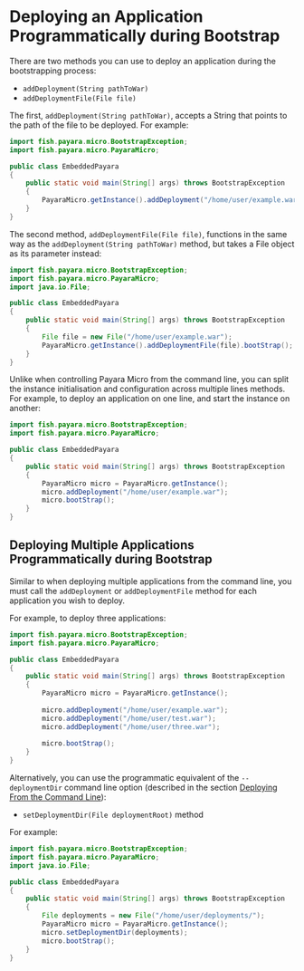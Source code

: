 # Deploying an Application Programmatically during Bootstrap

There are two methods you can use to deploy an application during the bootstrapping process: 

   * `addDeployment(String pathToWar)`
   * `addDeploymentFile(File file)`

The first, `addDeployment(String pathToWar)`, accepts a String that points to the path of the file to be deployed. For example:

```Java
import fish.payara.micro.BootstrapException;
import fish.payara.micro.PayaraMicro;

public class EmbeddedPayara 
{
    public static void main(String[] args) throws BootstrapException 
    {
        PayaraMicro.getInstance().addDeployment("/home/user/example.war").bootStrap();
    }
}
```

The second method, `addDeploymentFile(File file)`, functions in the same way as the `addDeployment(String pathToWar)` method, 
but takes a File object as its parameter instead:

```Java
import fish.payara.micro.BootstrapException;
import fish.payara.micro.PayaraMicro;
import java.io.File;

public class EmbeddedPayara 
{
    public static void main(String[] args) throws BootstrapException 
    {
        File file = new File("/home/user/example.war");
        PayaraMicro.getInstance().addDeploymentFile(file).bootStrap();
    }
}
```

Unlike when controlling Payara Micro from the command line, you can split the instance initialisation and configuration across 
multiple lines methods. For example, to deploy an application on one line, and start the instance on another:

```Java
import fish.payara.micro.BootstrapException;
import fish.payara.micro.PayaraMicro;

public class EmbeddedPayara 
{
    public static void main(String[] args) throws BootstrapException 
    {
        PayaraMicro micro = PayaraMicro.getInstance();
        micro.addDeployment("/home/user/example.war");
        micro.bootStrap();
    }
}
```

## Deploying Multiple Applications Programmatically during Bootstrap
Similar to when deploying multiple applications from the command line, you must call the `addDeployment` 
or `addDeploymentFile` method for each application you wish to deploy.

For example, to deploy three applications:

```Java
import fish.payara.micro.BootstrapException;
import fish.payara.micro.PayaraMicro;

public class EmbeddedPayara 
{
    public static void main(String[] args) throws BootstrapException 
    {
        PayaraMicro micro = PayaraMicro.getInstance();
        
        micro.addDeployment("/home/user/example.war");
        micro.addDeployment("/home/user/test.war");
        micro.addDeployment("/home/user/three.war");
        
        micro.bootStrap();
    }
}
```

Alternatively, you can use the programmatic equivalent of the `--deploymentDir` command line option (described in the section 
[Deploying From the Command Line](deploy-cmd-line.md#deploying-multiple-applications)):

   * `setDeploymentDir(File deploymentRoot)` method

For example:

```Java
import fish.payara.micro.BootstrapException;
import fish.payara.micro.PayaraMicro;
import java.io.File;

public class EmbeddedPayara 
{
    public static void main(String[] args) throws BootstrapException 
    {
        File deployments = new File("/home/user/deployments/");
        PayaraMicro micro = PayaraMicro.getInstance();
        micro.setDeploymentDir(deployments);
        micro.bootStrap();
    }
}
```

